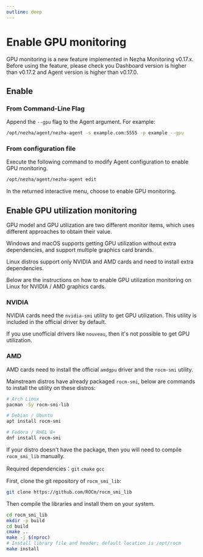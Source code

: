 ```yaml
---
outline: deep
---
```

# Enable GPU monitoring

GPU monitoring is a new feature implemented in Nezha Monitoring v0.17.x. Before using the feature, please check you Dashboard version is higher than v0.17.2 and Agent version is higher than v0.17.0.

## Enable

### From Command-Line Flag

Append the `--gpu` flag to the Agent argument. For example:

```bash
/opt/nezha/agent/nezha-agent -s example.com:5555 -p example --gpu
```

### From configuration file

Execute the following command to modify Agent configuration to enable GPU monitoring.

```bash
/opt/nezha/agent/nezha-agent edit
```

In the returned interactive menu, choose to enable GPU monitoring.

## Enable GPU utilization monitoring

GPU model and GPU utilization are two different monitor items, which uses different approaches to obtain their value.

Windows and macOS supports getting GPU utilization without extra dependencies, and support multiple graphics card brands.

Linux distros support only NVIDIA and AMD cards and need to install extra dependencies.

Below are the instructions on how to enable GPU utilization monitoring on Linux for NVIDIA / AMD graphics cards.

### NVIDIA

NVIDIA cards need the `nvidia-smi` utility to get GPU utilization. This utility is included in the official driver by default.

If you use unofficial drivers like `nouveau`, then it's not possible to get GPU utilization.

### AMD

AMD cards need to install the official `amdgpu` driver and the `rocm-smi` utility.

Mainstream distros have already packaged `rocm-smi`, below are commands to install the utility on these distros:

```bash
# Arch Linux
pacman -Sy rocm-smi-lib

# Debian / Ubuntu
apt install rocm-smi

# Fedora / RHEL 8+
dnf install rocm-smi
```

If your distro doesn't have the package, then you will need to compile `rocm_smi_lib` manually.

Required dependencies：`git` `cmake` `gcc`

First, clone the git repository of `rocm_smi_lib`:

```bash
git clone https://github.com/ROCm/rocm_smi_lib
```

Then compile the libraries and install them on your system.

```bash
cd rocm_smi_lib
mkdir -p build
cd build
cmake ..
make -j $(nproc)
# Install library file and header; default location is /opt/rocm
make install
```
